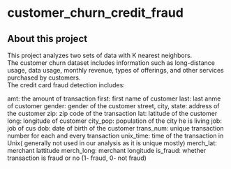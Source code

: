 # customer_churn_credit_fraud
## About this project 
This project analyzes two sets of data with K nearest neighbors. <br>
The customer churn dataset includes information such as long-distance usage, data usage, monthly revenue, types of offerings, and other services purchased by customers.<br>
The credit card fraud detection includes:

amt: the amount of transaction
first: first name of customer
last: last anme of customer
gender: gender of the customer
street, city, state: address of the customer
zip: zip code of the transaction
lat: latitude of the customer
long: longitude of customer
city_pop: population of the city he is living
job: job of cus
dob: date of birth of the customer
trans_num: unique transaction number for each and every transaction
unix_time: time of the transaction in Unix( generally not used in our analysis as it is unique mostly)
merch_lat: merchant lattitude
merch_long: merchant longitude
is_fraud: whether transaction is fraud or no (1- fraud, 0- not fraud)
